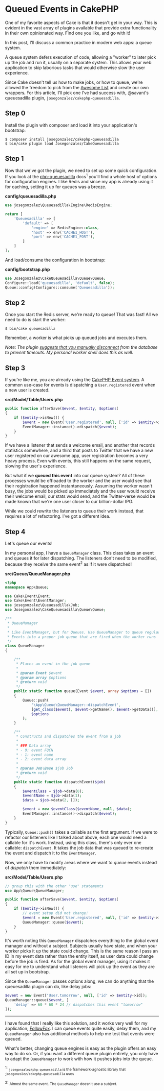 # Queued Events in CakePHP

One of my favorite aspects of Cake is that it doesn't get in your way. This is
evident in the vast array of plugins available that provide extra functionality
in their own opinionated way. Find one you like, and go with it!

In this post, I'll discuss a common practice in modern web apps: a queue system.

A queue system defers execution of code, allowing a "worker" to later pick up
the job and run it, usually on a separate system. This allows your web application
to skip laborious tasks that would otherwise slow the user experience.

Since Cake doesn't tell us how to make jobs, or how to queue, we're allowed the
freedom to pick from the [Awesome List][1] and create our own wrappers. For
this article, I'll pick one I've had success with, @savant's queuesadilla plugin,
`josegonzalez/cakephp-queuesadilla`.

## Step 0

Install the plugin with composer and load it into your application's bootstrap:

    $ composer install josegonzalez/cakephp-queuesadilla
    $ bin/cake plugin load Josegonzalez/CakeQueuesadilla

## Step 1

Now that we've got the plugin, we need to set up some quick configuration. If
you look at the [php-queuesadilla][2] docs<sup>1</sup> you'll find a whole host of options
for configuration engines. I like Redis and since my app is already using
it for caching, setting it up for queues was a breeze.

**config/queuesadilla.php**

```php
use josegonzalez\Queuesadilla\Engine\RedisEngine;

return [
    'Queuesadilla' => [
        'default' => [
            'engine' => RedisEngine::class,
            'host' => env('CACHE1_HOST'),
            'port' => env('CACHE1_PORT'),
        ]
    ]
];
```

And load/consume the configuration in bootstrap:

**config/bootstrap.php**

```php
use Josegonzalez\CakeQueuesadilla\Queue\Queue;
Configure::load('queuesadilla', 'default', false);
Queue::config(Configure::consume('Queuesadilla'));
```

## Step 2

Once you start the Redis server, we're ready to queue! That was fast! All we
need to do is start the worker:

    $ bin/cake queuesadilla

Remember, a worker is what picks up queued jobs and executes them.

*Note: The plugin [suggests that you manually disconnect][4] from the database to
prevent timeouts. My personal worker shell does this as well.*

## Step 3

If you're like me, you are already using the [CakePHP Event system][3]. A
common use-case for events is dispatching a `User.registered` event when a new
user is created.

**src/Model/Table/Users.php**

```php
public function afterSave($event, $entity, $options)
{
    if ($entity->isNew()) {
        $event = new Event('User.registered', null, ['id' => $entity->id]);
        EventManager::instance()->dispatch($event);
    }
}
```

If we have a listener that sends a welcome email, and another that records statistics
somewhere, and a third that posts to Twitter that we have a new user registered
on our awesome app, user registration becomes a very heavy process. Even with
events, this still happens on the same request, slowing the user's experience.

But what if we **queued this event** into our queue system? All of these processes
would be offloaded to the worker and the user would see that their registration
happened instantaneously. Assuming the worker wasn't busy, the jobs would be
picked up immediately and the user would receive their welcome email, our stats
would send, and the Twitter-verse would be made known that we're one user
closer to our billion-dollar IPO.

While we could rewrite the listeners to queue their work instead, that requires
a lot of refactoring. I've got a different idea.

## Step 4

Let's queue our events!

In my personal app, I have a `QueueManager` class. This class takes an event
and queues it for later dispatching. The listeners don't need to be modified,
because they receive the same event<sup>2</sup> as if it were dispatched!

**src/Queue/QueueManager.php**

```php
<?php
namespace App\Queue;

use Cake\Event\Event;
use Cake\Event\EventManager;
use josegonzalez\Queuesadilla\Job;
use Josegonzalez\CakeQueuesadilla\Queue\Queue;

/**
 * QueueManager
 *
 * Like EventManager, but for Queues. Use QueueManager to queue regular
 * Events into a proper job queue that are fired when the worker runs
 */
class QueueManager
{

    /**
     * Places an event in the job queue
     *
     * @param Event $event
     * @param array $options
     * @return void
     */
    public static function queue(Event $event, array $options = [])
    {
        Queue::push(
            '\App\Queue\QueueManager::dispatchEvent',
            [get_class($event), $event->getName(), $event->getData()],
            $options
        );
    }

    /**
     * Constructs and dispatches the event from a job
     *
     * ### Data array
     * - 0: event FQCN
     * - 1: event name
     * - 2: event data array
     *
     * @param Job\Base $job Job
     * @return void
     */
    public static function dispatchEvent($job)
    {
        $eventClass = $job->data(0);
        $eventName = $job->data(1);
        $data = $job->data(2, []);

        $event = new $eventClass($eventName, null, $data);
        EventManager::instance()->dispatch($event);
    }
}
```

Typically, `Queue::push()` takes a callable as the first argument. If we were to
refactor our listeners like I talked about above, each one would need a callable
for it's work. Instead, using this class, there's only ever one callable:
`dispatchEvent`. It takes the job data that was queued to re-create the event
and dispatch it to the `EventManager`.

Now, we only have to modify areas where we want to *queue* events instead of
*dispatch* them immediately:

**src/Model/Table/Users.php**

```php
// group this with the other "use" statements
use App\Queue\QueueManager;

public function afterSave($event, $entity, $options)
{
    if ($entity->isNew()) {
        // event setup did not change!
        $event = new Event('User.registered', null, ['id' => $entity->id]);
        QueueManager::queue($event);
    }
}
```

It's worth noting this `QueueManager` dispatches everything to the global event
manager and without a subject. Subjects usually have state, and when your worker
picks it up the state could change. This is the same reason I pass an ID in my
event data rather than the entity itself, as user data could change before the
job is fired. As for the global event manager, using it makes it easy
for me to understand what listeners will pick up the event as they are all set
up in bootstrap.

Since the `QueueManager` passes options along, we can do anything that the
queuesadilla plugin can do, like delay jobs:

```php
$event = new Event('User.tomorrow', null, ['id' => $entity->id]);
QueueManager::queue($event, [
    'delay' => 60 * 60 * 24 // dispatches this event "tomorrow"
]);
```

----

I have found that I really like this solution, and it works very well for my
application, [FollowFox][5]. I can queue events quite easily, delay them, and
my `QueueManager` also has additional methods to help me test that events were
queued.

What's better, changing queue engines is easy as the plugin offers an easy way
to do so. Or, if you want a different queue plugin entirely, you only have to
adapt the `QueueManager` to work with how it pushes jobs into the queue.

<sup>1:</sup> <small>`josegonzalez/php-queuesadilla` is the framework-agnostic library that `josegonzalez/cakephp-queuesadilla` uses</small>

<sup>2:</sup> <small>Almost the same event. The `QueueManager` doesn't use a subject.</small>

[1]: https://github.com/FriendsOfCake/awesome-cakephp#queue
[2]: http://josegonzalez.viewdocs.io/php-queuesadilla/
[3]: https://book.cakephp.org/3.0/en/core-libraries/events.html
[4]: https://cakephp-queuesadilla.readthedocs.io/en/latest/configuration.html
[5]: https://followfox.com